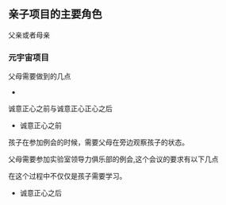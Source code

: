 ## 亲子项目的主要角色

父亲或者母亲

### 元宇宙项目

父母需要做到的几点

- 


诚意正心之前与诚意正心正心之后

- 诚意正心之前

孩子在参加例会的时候，需要父母在旁边观察孩子的状态。

父母需要参加实验室领导力俱乐部的例会,这个会议的要求有以下几点


在这个过程中不仅仅是孩子需要学习。




- 诚意正心之后